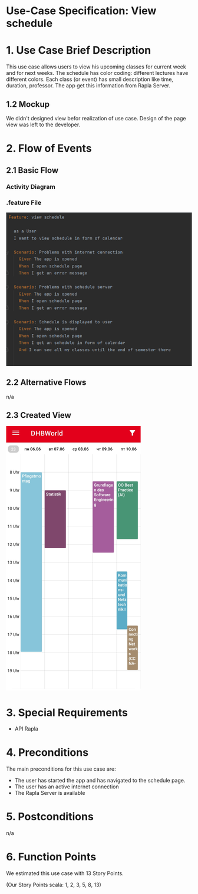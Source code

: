 # Use-Case Specification: View schedule

# 1. Use Case Brief Description
This use case allows users to view his upcoming classes for current week and for next weeks. The schedule has color coding: different lectures have different colors. Each class (or event) has small description like time, duration, professor. The app get this information from Rapla Server.

## 1.2 Mockup
We didn't designed view befor realization of use case. Design of the page view was left to the developer.

# 2. Flow of Events

## 2.1 Basic Flow

### Activity Diagram


### .feature File
![.feature file](https://github.com/inFumumVerti/DHBWorld-Docu/raw/main/Feature%20files/Featurefile%20viewSchedule.png)

## 2.2 Alternative Flows
n/a
## 2.3 Created View
![Screenshot](https://github.com/inFumumVerti/DHBWorld-Docu/raw/main/Screenshots/screenshot_viewSchedule.png)

# 3. Special Requirements
* API Rapla 

# 4. Preconditions
The main preconditions for this use case are:

* The user has started the app and has navigated to the schedule page.
* The user has an active internet connection
* The Rapla Server is available

# 5. Postconditions
n/a

# 6. Function Points
We estimated this use case with 13 Story Points.

(Our Story Points scala: 1, 2, 3, 5, 8, 13)
